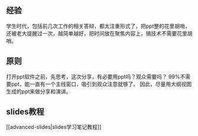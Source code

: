 ## 经验

学生时代，包括前几次工作的相关答辩，都太注重形式了，把ppt整的花里胡哨，还被老大提醒过一次，越简单越好，把时间放在聚焦内容上，搞技术不需要花里胡哨。

## 原则

打开ppt软件之前，先思考，这次分享，有必要用ppt吗？观众需要吗？
99%不需要ppt，能一直有一个主线窗口，吸引到观众注意就够了。
因此，尽量用大纲视图生成的ppt来做分享和演讲。

## slides教程

[[advanced-slides|slides学习笔记教程]]
